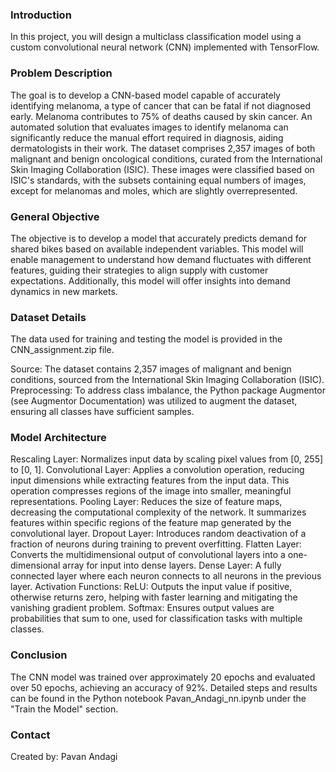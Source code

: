 ### Introduction
In this project, you will design a multiclass classification model using a custom convolutional neural network (CNN) implemented with TensorFlow.

### Problem Description
The goal is to develop a CNN-based model capable of accurately identifying melanoma, a type of cancer that can be fatal if not diagnosed early. Melanoma contributes to 75% of deaths caused by skin cancer. An automated solution that evaluates images to identify melanoma can significantly reduce the manual effort required in diagnosis, aiding dermatologists in their work. The dataset comprises 2,357 images of both malignant and benign oncological conditions, curated from the International Skin Imaging Collaboration (ISIC). These images were classified based on ISIC's standards, with the subsets containing equal numbers of images, except for melanomas and moles, which are slightly overrepresented.

### General Objective
The objective is to develop a model that accurately predicts demand for shared bikes based on available independent variables. This model will enable management to understand how demand fluctuates with different features, guiding their strategies to align supply with customer expectations. Additionally, this model will offer insights into demand dynamics in new markets.

### Dataset Details
The data used for training and testing the model is provided in the CNN_assignment.zip file.

Source: The dataset contains 2,357 images of malignant and benign conditions, sourced from the International Skin Imaging Collaboration (ISIC).
Preprocessing: To address class imbalance, the Python package Augmentor (see Augmentor Documentation) was utilized to augment the dataset, ensuring all classes have sufficient samples.

### Model Architecture
Rescaling Layer: Normalizes input data by scaling pixel values from [0, 255] to [0, 1].
Convolutional Layer: Applies a convolution operation, reducing input dimensions while extracting features from the input data. This operation compresses regions of the image into smaller, meaningful representations.
Pooling Layer: Reduces the size of feature maps, decreasing the computational complexity of the network. It summarizes features within specific regions of the feature map generated by the convolutional layer.
Dropout Layer: Introduces random deactivation of a fraction of neurons during training to prevent overfitting.
Flatten Layer: Converts the multidimensional output of convolutional layers into a one-dimensional array for input into dense layers.
Dense Layer: A fully connected layer where each neuron connects to all neurons in the previous layer.
Activation Functions:
ReLU: Outputs the input value if positive, otherwise returns zero, helping with faster learning and mitigating the vanishing gradient problem.
Softmax: Ensures output values are probabilities that sum to one, used for classification tasks with multiple classes.

### Conclusion
The CNN model was trained over approximately 20 epochs and evaluated over 50 epochs, achieving an accuracy of 92%. Detailed steps and results can be found in the Python notebook Pavan_Andagi_nn.ipynb under the "Train the Model" section.

### Contact
Created by: Pavan Andagi
